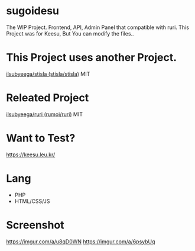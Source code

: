 # sugoidesu
The WIP Project. Frontend, API, Admin Panel that compatible with ruri.
This Project was for Keesu, But You can modify the files..

# This Project uses another Project.
[ilsubyeega/stisla (stisla/stisla)](https://github.com/ilsubyeega/stisla) MIT


# Releated Project
[ilsubyeega/ruri (rumoi/ruri)](https://github.com/ilsubyeega/ruri) MIT

# Want to Test?
https://keesu.leu.kr/


# Lang
- PHP
- HTML/CSS/JS

# Screenshot
https://imgur.com/a/u8qD0WN
https://imgur.com/a/6psybUq

